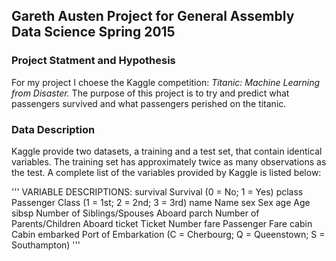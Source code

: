 ## Gareth Austen Project for General Assembly Data Science Spring 2015

### Project Statment and Hypothesis

For my project I choese the Kaggle competition: *Titanic: Machine Learning from Disaster.* The purpose 
of this project is to try and predict what passengers survived and what passengers perished on the titanic.


### Data Description

Kaggle provide two datasets, a training and a test set, that contain identical variables. The training set 
has approximately twice as many observations as the test. A complete list of the variables provided by Kaggle 
is listed below:

'''
VARIABLE DESCRIPTIONS:
survival        Survival
                (0 = No; 1 = Yes)
pclass          Passenger Class
                (1 = 1st; 2 = 2nd; 3 = 3rd)
name            Name
sex             Sex
age             Age
sibsp           Number of Siblings/Spouses Aboard
parch           Number of Parents/Children Aboard
ticket          Ticket Number
fare            Passenger Fare
cabin           Cabin
embarked        Port of Embarkation
                (C = Cherbourg; Q = Queenstown; S = Southampton)
'''

